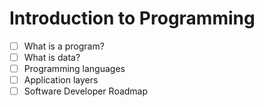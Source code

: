 # Introduction to Programming

- [ ] What is a program?
- [ ] What is data?
- [ ] Programming languages
- [ ] Application layers
- [ ] Software Developer Roadmap
